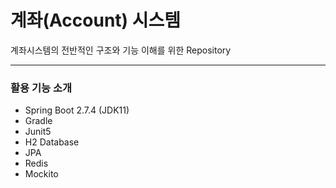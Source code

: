 # 계좌(Account) 시스템
계좌시스템의 전반적인 구조와 기능 이해를 위한 Repository

---

### 활용 기능 소개
- Spring Boot 2.7.4 (JDK11)
- Gradle
- Junit5
- H2 Database
- JPA
- Redis
- Mockito


